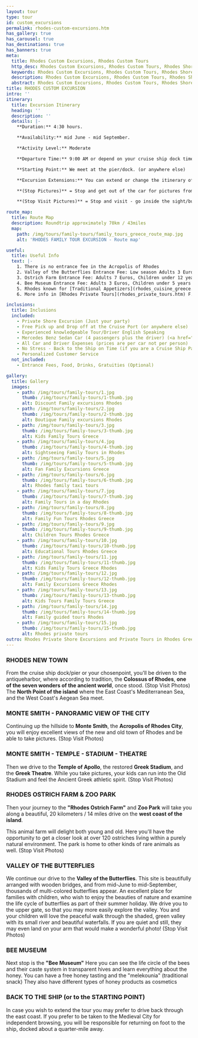 ```yaml
---
layout: tour
type: tour
id: custom_excursions
permalink: rhodes-custom-excursions.htm
has_gallery: true
has_carousel: true
has_destinations: true
has_banners: true
meta:
  title: Rhodes Custom Excursions, Rhodes Custom Tours
  http_desc: Rhodes Custom Excursions, Rhodes Custom Tours, Rhodes Shore Excursions Greece
  keywords: Rhodes Custom Excursions, Rhodes Custom Tours, Rhodes Shore Excursions Greece
  description: Rhodes Custom Excursions, Rhodes Custom Tours, Rhodes Shore Excursions Greece
  abstract: Rhodes Custom Excursions, Rhodes Custom Tours, Rhodes Shore Excursions Greece
title: RHODES CUSTOM EXCURSION
intro: ''
itinerary:
  title: Excursion Itinerary
  heading: ''
  description: ''
  details: |-
    **Duration:** 4:30 hours.

    **Availability:** mid June - mid September.

    **Activity Level:** Moderate

    **Departure Time:** 9:00 AM or depend on your cruise ship dock time. If the ship arrives late into port, we’ll adjust our schedules, and the rental time will start from the moment you meet your driver.

    **Starting Point:** We meet at the pier/dock. (or anywhere else)

    **Excursion Extensions:** You can extend or change the itinerary of this private shore excursion as you wish.

    **(Stop Pictures)** = Stop and get out of the car for pictures from outside of the Sight/building

    **(Stop Visit Pictures)** = Stop and visit - go inside the sight/building for pictures

route_map:
  title: Route Map
  description: Roundtrip approximately 70km / 43miles
  map:
    path: /img/tours/family-tours/family_tours_greece_route_map.jpg
    alt: 'RHODES FAMILY TOUR EXCURSION - Route map'

useful:
  title: Useful Info
  text: |-
    1. There is no entrance fee in the Acropolis of Rhodes
    2. Valley of the Butterflies Entrance Fee: Low season Adults 3 Euros, High season Adults 5 Euros, Kids under 12 years old free. There is a small cafe, a refreshment kiosk, and a little gift shop.
    3. Ostrich Farm Entrance Fee: Adults 7 Euros, Children under 12 years 4 Euros (Kids under 3 years Free) also has a café and refreshment kiosk, and a gift shop.
    4. Bee Museum Entrance Fee: Adults 3 Euros, Children under 5 years Free, Children between age 6 to 18 1,50 Euros, Students 1,50 Euros, Seniors over 65 years old 1,50 Euros
    5. Rhodes known for [Traditional Appetizers](rhodes_cuisine_greece.htm), desserts, [Wines](wine_tours_greece.htm), the famous handmade [Rhodes Pottery - Ceramics](greek_pottery.htm) and the beautiful [Rhodes Beaches](rhodes_beaches.htm).
    6. More info in [Rhodes Private Tours](rhodes_private_tours.htm) F.A.Q.

inclusions:
  title: Inclusions
  included:
    - Private Shore Excursion (Just your party)
    - Free Pick up and Drop off at the Cruise Port (or anywhere else)
    - Experienced knowledgeable Tour/Driver English Speaking
    - Mercedes Benz Sedan Car (4 passengers plus the driver) (<a href="groups.htm">bigger group or more room?</a>)
    - All Car and Driver Expenses (prices are per car not per person)
    - No Stress - Back to the Ship on Time (if you are a Cruise Ship Passenger)
    - Personalized Customer Service
  not_included:
    - Entrance Fees, Food, Drinks, Gratuities (Optional)

gallery:
  title: Gallery
  images:
    - path: /img/tours/family-tours/1.jpg
      thumb: /img/tours/family-tours/1-thumb.jpg
      alt: Discount Family excursions Rhodes
    - path: /img/tours/family-tours/2.jpg
      thumb: /img/tours/family-tours/2-thumb.jpg
      alt: Boutique Family excursions Rhodes
    - path: /img/tours/family-tours/3.jpg
      thumb: /img/tours/family-tours/3-thumb.jpg
      alt: Kids Family Tours Greece
    - path: /img/tours/family-tours/4.jpg
      thumb: /img/tours/family-tours/4-thumb.jpg
      alt: Sightseeing Family Tours in Rhodes
    - path: /img/tours/family-tours/5.jpg
      thumb: /img/tours/family-tours/5-thumb.jpg
      alt: Fan Family Excursions Greece
    - path: /img/tours/family-tours/6.jpg
      thumb: /img/tours/family-tours/6-thumb.jpg
      alt: Rhodes family taxi tours
    - path: /img/tours/family-tours/7.jpg
      thumb: /img/tours/family-tours/7-thumb.jpg
      alt: Family Tours in a day Rhodes
    - path: /img/tours/family-tours/8.jpg
      thumb: /img/tours/family-tours/8-thumb.jpg
      alt: Family Fun Tours Rhodes Greece
    - path: /img/tours/family-tours/9.jpg
      thumb: /img/tours/family-tours/9-thumb.jpg
      alt: Children Tours Rhodes Greece
    - path: /img/tours/family-tours/10.jpg
      thumb: /img/tours/family-tours/10-thumb.jpg
      alt: Educational Tours Rhodes Greece
    - path: /img/tours/family-tours/11.jpg
      thumb: /img/tours/family-tours/11-thumb.jpg
      alt: Kids Family Tours Greece Rhodes
    - path: /img/tours/family-tours/12.jpg
      thumb: /img/tours/family-tours/12-thumb.jpg
      alt: Family Excursions Greece Rhodes
    - path: /img/tours/family-tours/13.jpg
      thumb: /img/tours/family-tours/13-thumb.jpg
      alt: Kids Tours Family Tours Greece
    - path: /img/tours/family-tours/14.jpg
      thumb: /img/tours/family-tours/14-thumb.jpg
      alt: Family guided tours Rhodes
    - path: /img/tours/family-tours/15.jpg
      thumb: /img/tours/family-tours/15-thumb.jpg
      alt: Rhodes private tours
outro: Rhodes Private Shore Excursions and Private Tours in Rhodes Greece
---
```

### RHODES NEW TOWN

From the cruise ship dock/pier or your chosenpoint, you'll be driven to the antiqueharbor, where according to tradition, the **Colossus of Rhodes**, **one of the seven wonders of the ancient world**, once stood. (Stop Visit Photos)\
The **North Point of the island** where the East Coast's Mediterranean Sea, and the West Coast's Aegean Sea meet.

### MONTE SMITH - PANORAMIC VIEW OF THE CITY

Continuing up the hillside to **Monte Smith**, the **Acropolis of Rhodes City**, you will enjoy excellent views of the new and old town of Rhodes and be able to take pictures. (Stop Visit Photos)

### MONTE SMITH - TEMPLE - STADIUM - THEATRE

Then we drive to the **Temple of Apollo**, the restored **Greek Stadium**, and the **Greek Theatre**. While you take pictures, your kids can run into the Old Stadium and feel the Ancient Greek athletic spirit. (Stop Visit Photos)

### RHODES OSTRICH FARM & ZOO PARK

Then your journey to the **"Rhodes Ostrich Farm"** and **Zoo Park** will take you along a beautiful, 20 kilometers / 14 miles drive on the **west coast of the island**.

This animal farm will delight both young and old. Here you'll have the opportunity to get a closer look at over 120 ostriches living within a purely natural environment. The park is home to other kinds of rare animals as well. (Stop Visit Photos)

### VALLEY OF THE BUTTERFLIES

We continue our drive to the **Valley of the Butterflies**. This site is beautifully arranged with wooden bridges, and from mid-June to mid-September, thousands of multi-colored butterflies appear. An excellent place for families with children, who wish to enjoy the beauties of nature and examine the life cycle of butterflies as part of their summer holiday. We drive you to the upper gate, so that you may more easily explore the valley. You and your children will love the peaceful walk through the shaded, green valley with its small river and beautiful waterfalls. If you are quiet and still, they may even land on your arm that would make a wonderful photo! (Stop Visit Photos)

### BEE MUSEUM

Next stop is the **"Bee Museum"** Here you can see the life circle of the bees and their caste system in transparent hives and learn everything about the honey. You can have a free honey tasting and the "melekounia" (traditional snack) They also have different types of honey products as cosmetics

### BACK TO THE SHIP (or to the STARTING POINT)

In case you wish to extend the tour you may prefer to drive back through the east coast. If you prefer to be taken to the Medieval City for independent browsing, you will be responsible for returning on foot to the ship, docked about a quarter-mile away.